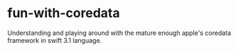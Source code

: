 # fun-with-coredata
Understanding and playing around with the mature enough apple's coredata framework in swift 3.1 language.
